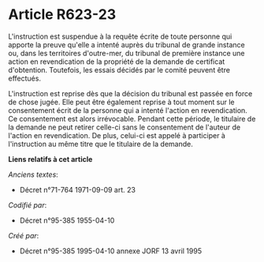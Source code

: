 # Article R623-23

L'instruction est suspendue à la requête écrite de toute personne qui apporte la preuve qu'elle a intenté auprès du tribunal
de grande instance ou, dans les territoires d'outre-mer, du tribunal de première instance une action en revendication de la
propriété de la demande de certificat d'obtention. Toutefois, les essais décidés par le comité peuvent être effectués.

L'instruction est reprise dès que la décision du tribunal est passée en force de chose jugée. Elle peut être également
reprise à tout moment sur le consentement écrit de la personne qui a intenté l'action en revendication. Ce consentement est
alors irrévocable. Pendant cette période, le titulaire de la demande ne peut retirer celle-ci sans le consentement de
l'auteur de l'action en revendication. De plus, celui-ci est appelé à participer à l'instruction au même titre que le
titulaire de la demande.

**Liens relatifs à cet article**

_Anciens textes_:

  - Décret n°71-764 1971-09-09 art. 23

_Codifié par_:

  - Décret n°95-385 1955-04-10

_Créé par_:

  - Décret n°95-385 1995-04-10 annexe JORF 13 avril 1995
